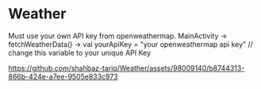 # Weather
Must use your own API key from openweathermap.
MainActivity -> fetchWeatherData() ->  val yourApiKey = "your openweathermap api key" // change this variable to your unique API Key

https://github.com/shahbaz-tariq/Weather/assets/98009140/b8744313-866b-424e-a7ee-9505e833c973


